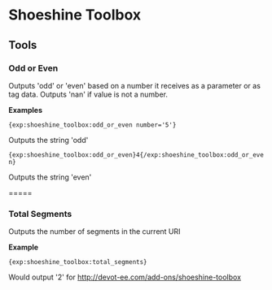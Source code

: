 Shoeshine Toolbox
=================

## Tools

### Odd or Even

Outputs 'odd' or 'even' based on a number it receives as a parameter or as tag data. Outputs 'nan' if value is not a number.

**Examples**

`{exp:shoeshine_toolbox:odd_or_even number='5'}`

Outputs the string 'odd'

`{exp:shoeshine_toolbox:odd_or_even}4{/exp:shoeshine_toolbox:odd_or_even}`

Outputs the string 'even'

=====

### Total Segments

Outputs the number of segments in the current URI

**Example**

`{exp:shoeshine_toolbox:total_segments}`

Would output '2' for http://devot-ee.com/add-ons/shoeshine-toolbox